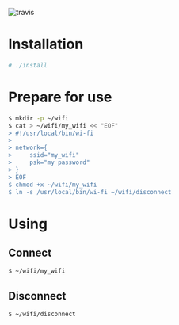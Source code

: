 ![travis](https://travis-ci.org/A1-Triard/wi-fi.svg?branch=master)

Installation
============

```sh
# ./install
```

Prepare for use
===============

```sh
$ mkdir -p ~/wifi
$ cat > ~/wifi/my_wifi << "EOF"
> #!/usr/local/bin/wi-fi
> 
> network={
>     ssid="my_wifi"
>     psk="my password"
> }
> EOF
$ chmod +x ~/wifi/my_wifi
$ ln -s /usr/local/bin/wi-fi ~/wifi/disconnect
```

Using
=====

Connect
-------

```sh
$ ~/wifi/my_wifi
```

Disconnect
----------

```sh
$ ~/wifi/disconnect
```
